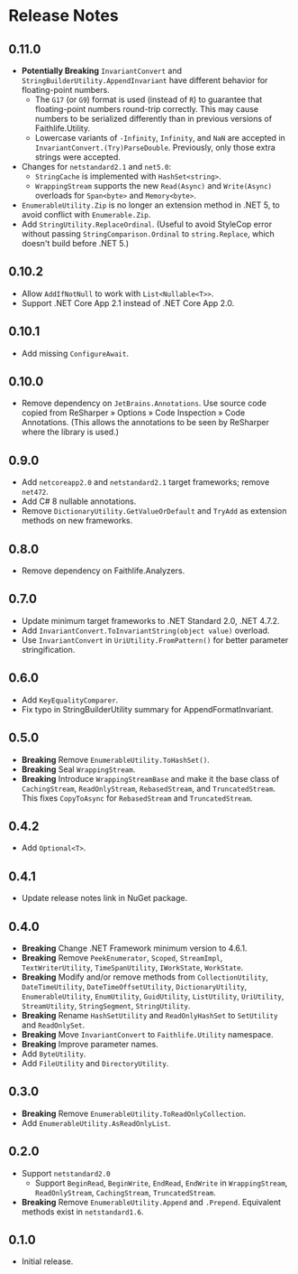 # Release Notes

## 0.11.0

* **Potentially Breaking** `InvariantConvert` and `StringBuilderUtility.AppendInvariant` have different behavior for floating-point numbers.
  * The `G17` (or `G9`) format is used (instead of `R`) to guarantee that floating-point numbers round-trip correctly. This may cause numbers to be serialized differently than in previous versions of Faithlife.Utility.
  * Lowercase variants of `-Infinity`, `Infinity`, and `NaN` are accepted in `InvariantConvert.(Try)ParseDouble`. Previously, only those extra strings were accepted.
* Changes for `netstandard2.1` and `net5.0`:
  * `StringCache` is implemented with `HashSet<string>`.
  * `WrappingStream` supports the new `Read(Async)` and `Write(Async)` overloads for `Span<byte>` and `Memory<byte>`.
* `EnumerableUtility.Zip` is no longer an extension method in .NET 5, to avoid conflict with `Enumerable.Zip`.
* Add `StringUtility.ReplaceOrdinal`. (Useful to avoid StyleCop error without passing `StringComparison.Ordinal` to `string.Replace`, which doesn't build before .NET 5.)

## 0.10.2

* Allow `AddIfNotNull` to work with `List<Nullable<T>>`.
* Support .NET Core App 2.1 instead of .NET Core App 2.0.

## 0.10.1

* Add missing `ConfigureAwait`.

## 0.10.0

* Remove dependency on `JetBrains.Annotations`. Use source code copied from ReSharper » Options » Code Inspection » Code Annotations. (This allows the annotations to be seen by ReSharper where the library is used.)

## 0.9.0

* Add `netcoreapp2.0` and `netstandard2.1` target frameworks; remove `net472`.
* Add C# 8 nullable annotations.
* Remove `DictionaryUtility.GetValueOrDefault` and `TryAdd` as extension methods on new frameworks.

## 0.8.0

* Remove dependency on Faithlife.Analyzers.

## 0.7.0

* Update minimum target frameworks to .NET Standard 2.0, .NET 4.7.2.
* Add `InvariantConvert.ToInvariantString(object value)` overload.
* Use `InvariantConvert` in `UriUtility.FromPattern()` for better parameter stringification.

## 0.6.0

* Add `KeyEqualityComparer`.
* Fix typo in StringBuilderUtility summary for AppendFormatInvariant.

## 0.5.0

* **Breaking** Remove `EnumerableUtility.ToHashSet()`.
* **Breaking** Seal `WrappingStream`.
* **Breaking** Introduce `WrappingStreamBase` and make it the base class of `CachingStream`, `ReadOnlyStream`, `RebasedStream`, and `TruncatedStream`. This fixes `CopyToAsync` for `RebasedStream` and `TruncatedStream`.

## 0.4.2

* Add `Optional<T>`.

## 0.4.1

* Update release notes link in NuGet package.

## 0.4.0

* **Breaking** Change .NET Framework minimum version to 4.6.1.
* **Breaking** Remove `PeekEnumerator`, `Scoped`, `StreamImpl`, `TextWriterUtility`, `TimeSpanUtility`, `IWorkState`, `WorkState`.
* **Breaking** Modify and/or remove methods from `CollectionUtility`, `DateTimeUtility`, `DateTimeOffsetUtility`, `DictionaryUtility`, `EnumerableUtility`, `EnumUtility`, `GuidUtility`, `ListUtility`, `UriUtility`, `StreamUtility`, `StringSegment`, `StringUtility`.
* **Breaking** Rename `HashSetUtility` and `ReadOnlyHashSet` to `SetUtility` and `ReadOnlySet`.
* **Breaking** Move `InvariantConvert` to `Faithlife.Utility` namespace.
* **Breaking** Improve parameter names.
* Add `ByteUtility`.
* Add `FileUtility` and `DirectoryUtility`.

## 0.3.0

* **Breaking** Remove `EnumerableUtility.ToReadOnlyCollection`.
* Add `EnumerableUtility.AsReadOnlyList`.

## 0.2.0

* Support `netstandard2.0`
  * Support `BeginRead`, `BeginWrite`, `EndRead`, `EndWrite` in `WrappingStream`, `ReadOnlyStream`, `CachingStream`, `TruncatedStream`.
* **Breaking** Remove `EnumerableUtility.Append` and `.Prepend`. Equivalent methods exist in `netstandard1.6`.

## 0.1.0

* Initial release.
